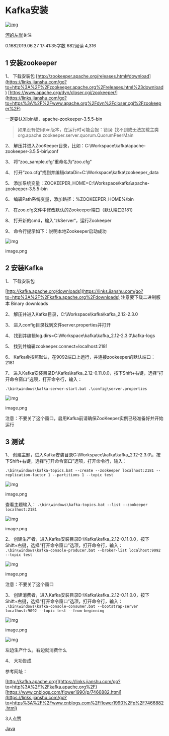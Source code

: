 # Kafka安装

[![img](https://cdn2.jianshu.io/assets/default_avatar/8-a356878e44b45ab268a3b0bbaaadeeb7.jpg)](https://www.jianshu.com/u/1e6279b61d97)

[河的左岸](https://www.jianshu.com/u/1e6279b61d97)关注

0.1682019.06.27 17:41:35字数 682阅读 4,316

## 1 安装zookeeper

1、 下载安装包
[http://zookeeper.apache.org/releases.html#download](https://links.jianshu.com/go?to=http%3A%2F%2Fzookeeper.apache.org%2Freleases.html%23download)
[https://www.apache.org/dyn/closer.cgi/zookeeper/](https://links.jianshu.com/go?to=https%3A%2F%2Fwww.apache.org%2Fdyn%2Fcloser.cgi%2Fzookeeper%2F)

一定要认准bin版，apache-zookeeper-3.5.5-bin

> 如果没有使用bin版本，在运行时可能会报：错误: 找不到或无法加载主类 org.apache.zookeeper.server.quorum.QuorumPeerMain

2、 解压并进入ZooKeeper目录，比如：C:\Workspace\kafka\apache-zookeeper-3.5.5-bin\conf

3、 将“zoo_sample.cfg”重命名为“zoo.cfg”

4、 打开“zoo.cfg”找到并编辑dataDir=C:\Workspace\kafka\zookeeper_data

5、 添加系统变量：ZOOKEEPER_HOME=C:\Workspace\kafka\apache-zookeeper-3.5.5-bin

6、 编辑Path系统变量，添加路径：%ZOOKEEPER_HOME%\bin

7、 在zoo.cfg文件中修改默认的Zookeeper端口（默认端口2181）

8、 打开新的cmd，输入“zkServer“，运行Zookeeper

9、 命令行提示如下：说明本地Zookeeper启动成功

![img](https://upload-images.jianshu.io/upload_images/3533840-38fd097c81bfa50b.png?imageMogr2/auto-orient/strip|imageView2/2/w/1200/format/webp)

image.png

## 2 安装Kafka

1、 下载安装包

[http://kafka.apache.org/downloads](https://links.jianshu.com/go?to=http%3A%2F%2Fkafka.apache.org%2Fdownloads)
注意要下载二进制版本 Binary downloads

2、 解压并进入Kafka目录，C:\Workspace\kafka\kafka_2.12-2.3.0

3、 进入config目录找到文件server.properties并打开

4、 找到并编辑log.dirs=C:\Workspace\kafka\kafka_2.12-2.3.0\kafka-logs

5、 找到并编辑zookeeper.connect=localhost:2181

6、 Kafka会按照默认，在9092端口上运行，并连接zookeeper的默认端口：2181

7、 进入Kafka安装目录D:\Kafka\kafka_2.12-0.11.0.0，按下Shift+右键，选择“打开命令窗口”选项，打开命令行，输入：

```
.\bin\windows\kafka-server-start.bat .\config\server.properties
```

![img](https://upload-images.jianshu.io/upload_images/3533840-ee0c546a6f78835c.png?imageMogr2/auto-orient/strip|imageView2/2/w/1127/format/webp)

image.png

注意：不要关了这个窗口，启用Kafka前请确保ZooKeeper实例已经准备好并开始运行

## 3 测试

1、 创建主题，进入Kafka安装目录C:\Workspace\kafka\kafka_2.12-2.3.0\，按下Shift+右键，选择“打开命令窗口”选项，打开命令行，输入：

```
.\bin\windows\kafka-topics.bat --create --zookeeper localhost:2181 --replication-factor 1 --partitions 1 --topic test
```

![img](https://upload-images.jianshu.io/upload_images/3533840-54ca168bd2df51e8.png?imageMogr2/auto-orient/strip|imageView2/2/w/966/format/webp)

image.png

查看主题输入：
`.\bin\windows\kafka-topics.bat --list --zookeeper localhost:2181`

![img](https://upload-images.jianshu.io/upload_images/3533840-0dde3cbc9e51c342.png?imageMogr2/auto-orient/strip|imageView2/2/w/871/format/webp)

image.png


2、 创建生产者，进入Kafka安装目录D:\Kafka\kafka_2.12-0.11.0.0，按下Shift+右键，选择“打开命令窗口”选项，打开命令行，输入：
`.\bin\windows\kafka-console-producer.bat --broker-list localhost:9092 --topic test`

![img](https://upload-images.jianshu.io/upload_images/3533840-825a5e05ec8f771d.png?imageMogr2/auto-orient/strip|imageView2/2/w/966/format/webp)

image.png



注意：不要关了这个窗口

3、 创建消费者，进入Kafka安装目录D:\Kafka\kafka_2.12-0.11.0.0，按下Shift+右键，选择“打开命令窗口”选项，打开命令行，输入：
`.\bin\windows\kafka-console-consumer.bat --bootstrap-server localhost:9092 --topic test --from-beginning`

![img](https://upload-images.jianshu.io/upload_images/3533840-163f961003dfa579.png?imageMogr2/auto-orient/strip|imageView2/2/w/959/format/webp)

image.png



![img](https://upload-images.jianshu.io/upload_images/3533840-5b4cb022d1bf1777.png?imageMogr2/auto-orient/strip|imageView2/2/w/1200/format/webp)

左边生产什么，右边就消费什么



4、 大功告成

参考网址：

[http://kafka.apache.org/](https://links.jianshu.com/go?to=http%3A%2F%2Fkafka.apache.org%2F)
[https://www.cnblogs.com/flower1990/p/7466882.html](https://links.jianshu.com/go?to=https%3A%2F%2Fwww.cnblogs.com%2Fflower1990%2Fp%2F7466882.html)



3人点赞



[Java](https://www.jianshu.com/nb/29939744)